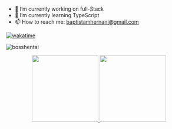 ### 




- 🔭 I’m currently working on full-Stack
- 🌱 I’m currently learning TypeScript
- 📫 How to reach me: baptistamhernani@gmail.com


[![wakatime](https://wakatime.com/badge/user/018db395-1514-45a4-a270-0da94a7bacba.svg)](https://wakatime.com/@018db395-1514-45a4-a270-0da94a7bacba)
<p align="left"> <img src="https://komarev.com/ghpvc/?username=bosshentai&label=Profile%20views&color=0e75b6&style=flat" alt="bosshentai" /> </p>


<div align="center">
  <a href="https://github.com/bosshentai">
  <img height="180em" src="https://github-readme-stats.vercel.app/api?username=bosshentai&show_icons=true&theme=dark&include_all_commits=true&count_private=true"/>
  <img height="180em" src="https://github-readme-stats.vercel.app/api/top-langs/?username=bosshentai&layout=compact&langs_count=10&theme=dark&hide=jupyter%20notebook"/>
</div>
